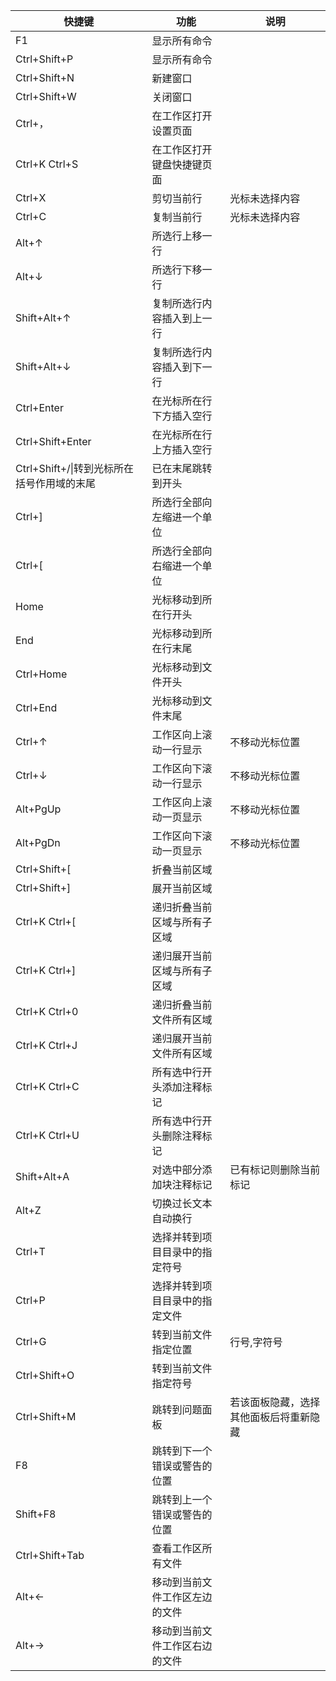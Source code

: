 |快捷键|功能|说明|
|---|---|---|
|F1|显示所有命令||
|Ctrl+Shift+P|显示所有命令||
|Ctrl+Shift+N|新建窗口||
|Ctrl+Shift+W|关闭窗口||
|Ctrl+，|在工作区打开设置页面||
|Ctrl+K Ctrl+S|在工作区打开键盘快捷键页面||
|Ctrl+X|剪切当前行|光标未选择内容|
|Ctrl+C|复制当前行|光标未选择内容|
|Alt+↑|所选行上移一行||
|Alt+↓|所选行下移一行||
|Shift+Alt+↑|复制所选行内容插入到上一行||
|Shift+Alt+↓|复制所选行内容插入到下一行||
|Ctrl+Enter|在光标所在行下方插入空行||
|Ctrl+Shift+Enter|在光标所在行上方插入空行||
|Ctrl+Shift+/\|转到光标所在括号作用域的末尾|已在末尾跳转到开头|
|Ctrl+]|所选行全部向左缩进一个单位||
|Ctrl+[|所选行全部向右缩进一个单位||
|Home|光标移动到所在行开头||
|End|光标移动到所在行末尾||
|Ctrl+Home|光标移动到文件开头||
|Ctrl+End|光标移动到文件末尾||
|Ctrl+↑|工作区向上滚动一行显示|不移动光标位置|
|Ctrl+↓|工作区向下滚动一行显示|不移动光标位置|
|Alt+PgUp|工作区向上滚动一页显示|不移动光标位置|
|Alt+PgDn|工作区向下滚动一页显示|不移动光标位置|
|Ctrl+Shift+[|折叠当前区域||
|Ctrl+Shift+]|展开当前区域||
|Ctrl+K Ctrl+[|递归折叠当前区域与所有子区域||
|Ctrl+K Ctrl+]|递归展开当前区域与所有子区域||
|Ctrl+K Ctrl+0|递归折叠当前文件所有区域||
|Ctrl+K Ctrl+J|递归展开当前文件所有区域||
|Ctrl+K Ctrl+C|所有选中行开头添加注释标记||
|Ctrl+K Ctrl+U|所有选中行开头删除注释标记||
|Shift+Alt+A|对选中部分添加块注释标记|已有标记则删除当前标记|
|Alt+Z|切换过长文本自动换行||
|Ctrl+T|选择并转到项目目录中的指定符号||
|Ctrl+P|选择并转到项目目录中的指定文件||
|Ctrl+G|转到当前文件指定位置|行号,字符号|
|Ctrl+Shift+O|转到当前文件指定符号||
|Ctrl+Shift+M|跳转到问题面板|若该面板隐藏，选择其他面板后将重新隐藏|
|F8|跳转到下一个错误或警告的位置||
|Shift+F8|跳转到上一个错误或警告的位置||
|Ctrl+Shift+Tab|查看工作区所有文件||
|Alt+←|移动到当前文件工作区左边的文件||
|Alt+→|移动到当前文件工作区右边的文件||
